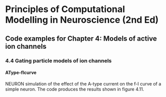 # Principles of Computational Modelling in Neuroscience (2nd Ed)

## Code examples for Chapter 4: Models of active ion channels

### 4.4 Gating particle models of ion channels

#### AType-fIcurve

NEURON simulation of the effect of the A-type current on the f-I curve of a simple neuron. The code produces the results shown in figure 4.11.